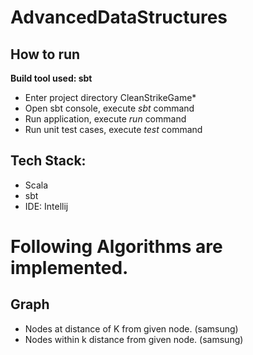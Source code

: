 # AdvancedDataStructures

## How to run 
**Build tool used: sbt** 
 - Enter project directory CleanStrikeGame*
 - Open sbt console,
    execute *sbt* command 
 - Run application, execute *run* command
 - Run unit test cases, execute *test* command
        
## Tech Stack:     
  - Scala
  - sbt 
  - IDE: Intellij 
    

# Following Algorithms are implemented.
## Graph 
 - Nodes at distance of K from given node. (samsung)
 - Nodes within k distance from given node. (samsung)
